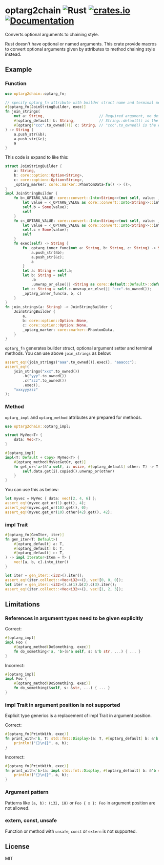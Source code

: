 # optarg2chain ![Rust](https://github.com/garkimasera/optarg2chain/workflows/Rust/badge.svg) [![crates.io](https://img.shields.io/crates/v/optarg2chain.svg)](https://crates.io/crates/optarg2chain) [![Documentation](https://docs.rs/optarg2chain/badge.svg)](https://docs.rs/optarg2chain)

Converts optional arguments to chaining style.

Rust doesn't have optional or named arguments. This crate provide macros to convert optional arguments given by attributes to method chaining style instead.

## Example

### Function

```Rust
use optarg2chain::optarg_fn;

// specify optarg_fn attribute with builder struct name and terminal method name
#[optarg_fn(JoinStringBuilder, exec)]
fn join_strings(
    mut a: String,                         // Required argument, no default value
    #[optarg_default] b: String,           // String::default() is the default value to b
    #[optarg("ccc".to_owned())] c: String, // "ccc".to_owned() is the default value to c
) -> String {
    a.push_str(&b);
    a.push_str(&c);
    a
}
```

This code is expand to like this:

```Rust
struct JoinStringBuilder {
    a: String,
    b: core::option::Option<String>,
    c: core::option::Option<String>,
    _optarg_marker: core::marker::PhantomData<fn() -> ()>,
}
impl JoinStringBuilder {
    fn b<_OPTARG_VALUE: core::convert::Into<String>>(mut self, value: _OPTARG_VALUE) -> Self {
        let value = <_OPTARG_VALUE as core::convert::Into<String>>::into(value);
        self.b = Some(value);
        self
    }
    fn c<_OPTARG_VALUE: core::convert::Into<String>>(mut self, value: _OPTARG_VALUE) -> Self {
        let value = <_OPTARG_VALUE as core::convert::Into<String>>::into(value);
        self.c = Some(value);
        self
    }
    fn exec(self) -> String {
        fn _optarg_inner_func(mut a: String, b: String, c: String) -> String {
            a.push_str(&b);
            a.push_str(&c);
            a
        }
        let a: String = self.a;
        let b: String = self
            .b
            .unwrap_or_else(|| <String as core::default::Default>::default());
        let c: String = self.c.unwrap_or_else(|| "ccc".to_owned());
        _optarg_inner_func(a, b, c)
    }
}
fn join_strings(a: String) -> JoinStringBuilder {
    JoinStringBuilder {
        a,
        b: core::option::Option::None,
        c: core::option::Option::None,
        _optarg_marker: core::marker::PhantomData,
    }
}
```

`optarg_fn` generates builder struct, optional argument setter and terminal methods. You can use above `join_strings` as below:

```Rust
assert_eq!(join_strings("aaa".to_owned()).exec(), "aaaccc");
assert_eq!(
    join_strings("xxx".to_owned())
        .b("yyy".to_owned())
        .c("zzz".to_owned())
        .exec(),
    "xxxyyyzzz"
);
```

### Method

`optarg_impl` and `optarg_method` attributes are prepared for methods.

```Rust
use optarg2chain::optarg_impl;

struct MyVec<T> {
    data: Vec<T>,
}

#[optarg_impl]
impl<T: Default + Copy> MyVec<T> {
    #[optarg_method(MyVecGetOr, get)]
    fn get_or<'a>(&'a self, i: usize, #[optarg_default] other: T) -> T { // Lifetimes need to be given explicitly
        self.data.get(i).copied().unwrap_or(other)
    }
}
```

You can use this as below:

```Rust
let myvec = MyVec { data: vec![2, 4, 6] };
assert_eq!(myvec.get_or(1).get(), 4);
assert_eq!(myvec.get_or(10).get(), 0);
assert_eq!(myvec.get_or(10).other(42).get(), 42);
```

### impl Trait

```Rust
#[optarg_fn(GenIter, iter)]
fn gen_iter<T: Default>(
    #[optarg_default] a: T,
    #[optarg_default] b: T,
    #[optarg_default] c: T,
) -> impl Iterator<Item = T> {
    vec![a, b, c].into_iter()
}

let iter = gen_iter::<i32>().iter();
assert_eq!(iter.collect::<Vec<i32>>(), vec![0, 0, 0]);
let iter = gen_iter::<i32>().a(1).b(2).c(3).iter();
assert_eq!(iter.collect::<Vec<i32>>(), vec![1, 2, 3]);
```

## Limitations

### References in argument types need to be given explicitly

Correct:

```Rust
#[optarg_impl]
impl Foo {
    #[optarg_method(DoSomething, exec)]
    fn do_something<'a, 'b>(&'a self, s: &'b str, ...) { ... }
}
```

Incorrect:

```Rust
#[optarg_impl]
impl Foo {
    #[optarg_method(DoSomething, exec)]
    fn do_something(&self, s: &str, ...) { ... }
}
```

### impl Trait in argument position is not supported

Explicit type generics is a replacement of impl Trait in argument position.

Correct:

```Rust
#[optarg_fn(PrintWith, exec)]
fn print_with<'b, T: std::fmt::Display>(a: T, #[optarg_default] b: &'b str) {
    println!("{}\n{}", a, b);
}
```

Incorrect:

```Rust
#[optarg_fn(PrintWith, exec)]
fn print_with<'b>(a: impl std::fmt::Display, #[optarg_default] b: &'b str) {
    println!("{}\n{}", a, b);
}
```

### Argument pattern

Patterns like `(a, b): (i32, i8)` or `Foo { x }: Foo` in argument position are not allowed.

### extern, const, unsafe

Function or method with `unsafe`, `const` or `extern` is not supported.

## License

MIT
